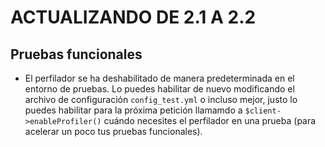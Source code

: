 ACTUALIZANDO DE 2.1 A 2.2
=========================

Pruebas funcionales
-------------------

 * El perfilador se ha deshabilitado de manera predeterminada en el entorno de pruebas. Lo puedes habilitar de nuevo modificando el archivo de configuración ``config_test.yml`` o incluso mejor, justo lo puedes habilitar para la próxima petición llamamdo a ``$client->enableProfiler()`` cuándo necesites el perfilador en una prueba (para acelerar un poco tus pruebas funcionales).
